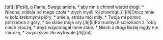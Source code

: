 [ol][li]Poślij, o Panie, Swego anioła, * aby mnie chronił wśród drogi. * Niechaj oddala od mego czoła * złych myśli rój złowrogi.[/li][li]Otocz mnie w koło srebrnymi pióry, * aniele, stróżu mój miły. * Twoja mi pomoc potrzebna z góry, * bo słabe moje siły.[/li][li]Po trudnych ścieżkach z Tobą niech kroczę, * abyś wspomagał mnie stale. * Niech z drogi Bożej nigdy nie zboczę, * zwyciężam zło wytrwale.[/li][/ol]
